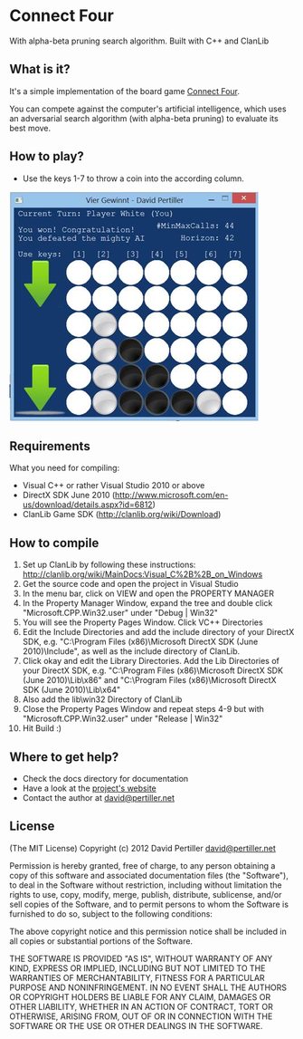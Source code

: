 Connect Four
=============
With alpha-beta pruning search algorithm. Built with C++ and ClanLib

What is it?
------------
It's a simple implementation of the board game [Connect Four](http://en.wikipedia.org/wiki/Connect_Four).

You can compete against the computer's artificial intelligence, which uses an adversarial search algorithm (with alpha-beta pruning) to evaluate its best move.

How to play?
------------
* Use the keys 1-7 to throw a coin into the according column.

![Screenshot](/docs/Screenshot.jpg?raw=true)

Requirements
------------
What you need for compiling:
* Visual C++ or rather Visual Studio 2010 or above
* DirectX SDK June 2010 (http://www.microsoft.com/en-us/download/details.aspx?id=6812)
* ClanLib Game SDK (http://clanlib.org/wiki/Download)

How to compile
------------
1. Set up ClanLib by following these instructions: http://clanlib.org/wiki/MainDocs:Visual_C%2B%2B_on_Windows
2. Get the source code and open the project in Visual Studio
3. In the menu bar, click on VIEW and open the PROPERTY MANAGER
4. In the Property Manager Window, expand the tree and double click "Microsoft.CPP.Win32.user" under "Debug | Win32"
5. You will see the Property Pages Window. Click VC++ Directories
6. Edit the Include Directories and add the include directory of your DirectX SDK, e.g. "C:\Program Files (x86)\Microsoft DirectX SDK (June 2010)\Include", as well as the include directory of ClanLib.
7. Click okay and edit the Library Directories. Add the Lib Directories of your DirectX SDK, e.g. "C:\Program Files (x86)\Microsoft DirectX SDK (June 2010)\Lib\x86" and "C:\Program Files (x86)\Microsoft DirectX SDK (June 2010)\Lib\x64"
8. Also add the lib\win32 Directory of ClanLib
9. Close the Property Pages Window and repeat steps 4-9 but with "Microsoft.CPP.Win32.user" under "Release | Win32"
10. Hit Build :)

Where to get help?
------------
* Check the docs directory for documentation
* Have a look at the [project's website](http://www.pertiller.net/public-projects/)
* Contact the author at david@pertiller.net

License
------------
(The MIT License)
Copyright (c) 2012 David Pertiller <david@pertiller.net>

Permission is hereby granted, free of charge, to any person obtaining a copy of this software and associated documentation files (the "Software"), to deal in the Software without restriction, including without limitation the rights to use, copy, modify, merge, publish, distribute, sublicense, and/or sell copies of the Software, and to permit persons to whom the Software is furnished to do so, subject to the following conditions:

The above copyright notice and this permission notice shall be included in all copies or substantial portions of the Software.

THE SOFTWARE IS PROVIDED "AS IS", WITHOUT WARRANTY OF ANY KIND, EXPRESS OR IMPLIED, INCLUDING BUT NOT LIMITED TO THE WARRANTIES OF MERCHANTABILITY, FITNESS FOR A PARTICULAR PURPOSE AND NONINFRINGEMENT. IN NO EVENT SHALL THE AUTHORS OR COPYRIGHT HOLDERS BE LIABLE FOR ANY CLAIM, DAMAGES OR OTHER LIABILITY, WHETHER IN AN ACTION OF CONTRACT, TORT OR OTHERWISE, ARISING FROM, OUT OF OR IN CONNECTION WITH THE SOFTWARE OR THE USE OR OTHER DEALINGS IN THE SOFTWARE.
